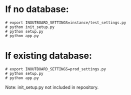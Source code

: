 # If no database:
    # export INOUTBOARD_SETTINGS=instance/test_settings.py
    # python init_setup.py
    # python setup.py
    # python app.py

# If existing database:
    # export INOUTBOARD_SETTINGS=prod_settings.py
    # python setup.py
    # python app.py

Note: init_setup.py not included in repository.